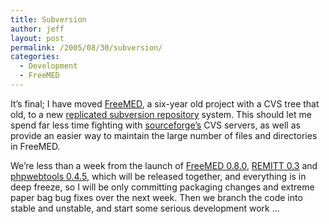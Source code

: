 ```yaml
---
title: Subversion
author: jeff
layout: post
permalink: /2005/08/30/subversion/
categories:
  - Development
  - FreeMED
---
```


It’s final; I have moved [FreeMED][1], a six-year old project with a CVS tree that old, to a new [replicated subversion repository][2] system. This should let me spend far less time fighting with [sourceforge’s][3] CVS servers, as well as provide an easier way to maintain the large number of files and directories in FreeMED.

 [1]: http://freemedsoftware.org/
 [2]: http://developer.freemedsoftware.org/wiki/index.php/Subversion_repository
 [3]: http://sourceforge.net

We’re less than a week from the launch of [FreeMED 0.8.0][4], [REMITT 0.3][5] and [phpwebtools 0.4.5][6], which will be released together, and everything is in deep freeze, so I will be only committing packaging changes and extreme paper bag bug fixes over the next week. Then we branch the code into stable and unstable, and start some serious development work …

 [4]: http://freemedsoftware.org
 [5]: http://remitt.org/
 [6]: http://sourceforge.net/projects/phpwebtools/

